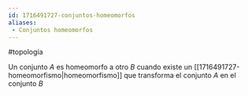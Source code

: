 ```yaml
---
id: 1716491727-conjuntos-homeomorfos
aliases:
 - Conjuntos homeomorfos
---
```


#topología 

Un conjunto $A$ es homeomorfo a otro $B$ cuando existe un [[1716491727-homeomorfismo|homeomorfismo]] que transforma el conjunto $A$ en el conjunto $B$